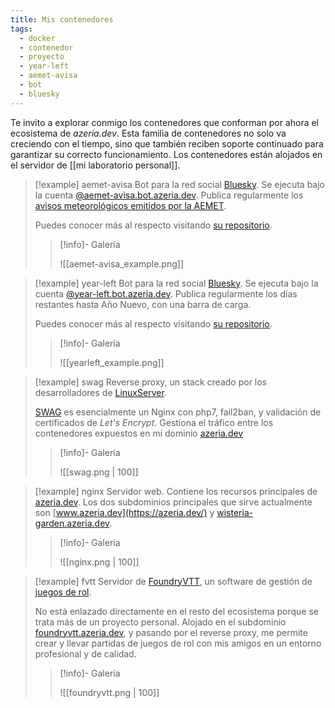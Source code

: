 ```yaml
---
title: Mis contenedores
tags:
  - docker
  - contenedor
  - proyecto
  - year-left
  - aemet-avisa
  - bot
  - bluesky
---
```

Te invito a explorar conmigo los contenedores que conforman por ahora el ecosistema de *azeria.dev*. Esta familia de contenedores no solo va creciendo con el tiempo, sino que también reciben soporte continuado para garantizar su correcto funcionamiento. Los contenedores están alojados en el servidor de [[mi laboratorio personal]].

> [!example] aemet-avisa
> Bot para la red social [Bluesky](https://bsky.app/). Se ejecuta bajo la cuenta [@aemet-avisa.bot.azeria.dev](https://bsky.app/profile/aemet-avisa.bot.azeria.dev). Publica regularmente los [avisos meteorológicos emitidos por la AEMET](https://www.aemet.es/es/eltiempo/prediccion/avisos).
>
>Puedes conocer más al respecto visitando [su repositorio](https://github.com/ArtfulAzeria/aemet-avisa-v2).
>
>> [!info]- Galería
>> 
>> ![[aemet-avisa_example.png]]

> [!example] year-left
> Bot para la red social [Bluesky](https://bsky.app/). Se ejecuta bajo la cuenta [@year-left.bot.azeria.dev](https://bsky.app/profile/year-left.bot.azeria.dev). Publica regularmente los días restantes hasta Año Nuevo, con una barra de carga.
>
>Puedes conocer más al respecto visitando [su repositorio](https://github.com/ArtfulAzeria/year-left).
>
> > [!info]- Galería
> > 
> > ![[yearleft_example.png]]

> [!example] swag
> Reverse proxy, un stack creado por los desarrolladores de [LinuxServer](https://docs.linuxserver.io/).
> 
> [SWAG](https://docs.linuxserver.io/general/swag/#swag) es esencialmente un Nginx con php7, fail2ban, y validación de certificados de *Let's Encrypt*. Gestiona el tráfico entre los contenedores expuestos en mi dominio [azeria.dev](https://azeria.dev/)
>
> > [!info]- Galería
> > 
> > ![[swag.png | 100]]

> [!example] nginx
> Servidor web. Contiene los recursos principales de [azeria.dev](https://azeria.dev/). Los dos subdominios principales que sirve actualmente son [www.azeria.dev](https://azeria.dev/) y [wisteria-garden.azeria.dev](https://wisteria-garden.azeria.dev/).
>
> > [!info]- Galería
> > 
> > ![[nginx.png | 100]]

> [!example] fvtt
> Servidor de [FoundryVTT](https://foundryvtt.com/), un software de gestión de [juegos de rol](https://es.wikipedia.org/wiki/Juego_de_rol).
> 
> No está enlazado directamente en el resto del ecosistema porque se trata más de un proyecto personal. Alojado en el subdominio [foundryvtt.azeria.dev](https://foundryvtt.azeria.dev/), y pasando por el reverse proxy, me permite crear y llevar partidas de juegos de rol con mis amigos en un entorno profesional y de calidad.
>
> > [!info]- Galería
> > 
> > ![[foundryvtt.png | 100]]






